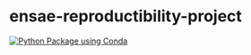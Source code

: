 # ensae-reproductibility-project

[![Python Package using Conda](https://github.com/Noureddineidir/ensae-reproductibilite-projet/actions/workflows/python-package-conda.yml/badge.svg)](https://github.com/Noureddineidir/ensae-reproductibilite-projet/actions/workflows/python-package-conda.yml)

